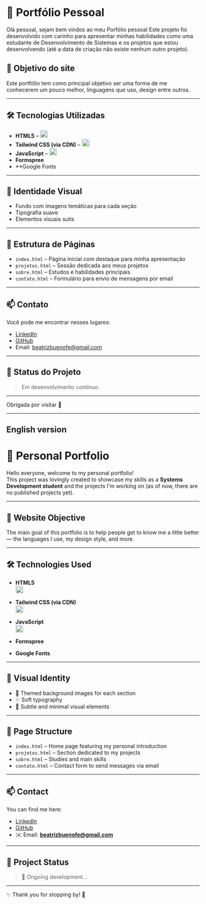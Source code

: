 # 🌸 Portfólio Pessoal 

Olá pessoal, sejam bem vindos ao meu Porfólio pessoal 
Este projeto foi desenvolvido com carinho para apresentar minhas habilidades como uma estudante de Desenvolvimento de Sistemas e os projetos que estou desenvolvendo (até a data de criação não existe nenhum outro projeto).

## 🎯 Objetivo do site

Este portfólio tem como principal objetivo ser uma forma de me conhecerem um pouco melhor, linguagens que uso, design entre outros.

---

## 🛠️ Tecnologias Utilizadas

- **HTML5** – <img src="https://cdn.jsdelivr.net/gh/devicons/devicon/icons/html5/html5-original.svg" width="20" />
- **Tailwind CSS (via CDN)** –  <img src="https://cdn.jsdelivr.net/gh/devicons/devicon/icons/tailwindcss/tailwindcss-original.svg" width="20" />
- **JavaScript** –  <img src="https://cdn.jsdelivr.net/gh/devicons/devicon/icons/javascript/javascript-original.svg" width="20" />
- **Formspree** 
- **Google Fonts 

---

## 🎨 Identidade Visual

- Fundo com imagens temáticas para cada seção  
- Tipografia suave 
- Elementos visuais sutis

---

## 🧱 Estrutura de Páginas

- `index.html` – Página inicial com destaque para minha apresentação 
- `projetos.html` – Sessão dedicada aos meus projetos
- `sobre.html` – Estudos e habilidades principais  
- `contato.html` – Formulário para envio de mensagens por email

---

## 📫 Contato

Você pode me encontrar nesses lugares:

- [LinkedIn](https://www.linkedin.com/in/beatriz-bueno-8bb6a335b/)
- [GitHub](https://github.com/beatrizbuenoalt)
- Email: beatrizbuenofe@gmail.com

---

## 📌 Status do Projeto

> Em desenvolvimento contínuo.  


---

Obrigada por visitar 💖

---
## English version
# 🌸 Personal Portfolio

Hello everyone, welcome to my personal portfolio!  
This project was lovingly created to showcase my skills as a **Systems Development student** and the projects I'm working on (as of now, there are no published projects yet).

---

## 🎯 Website Objective

The main goal of this portfolio is to help people get to know me a little better — the languages I use, my design style, and more.

---

## 🛠️ Technologies Used

- **HTML5**  
  <img src="https://cdn.jsdelivr.net/gh/devicons/devicon/icons/html5/html5-original.svg" width="20" />

- **Tailwind CSS (via CDN)**  
  <img src="https://cdn.jsdelivr.net/gh/devicons/devicon/icons/tailwindcss/tailwindcss-original.svg" width="20" />

- **JavaScript**  
  <img src="https://cdn.jsdelivr.net/gh/devicons/devicon/icons/javascript/javascript-original.svg" width="20" />

- **Formspree**

- **Google Fonts**

---

## 🎨 Visual Identity

- 🎀 Themed background images for each section  
- ✨ Soft typography  
- 💫 Subtle and minimal visual elements

---

## 🧱 Page Structure

- `index.html` – Home page featuring my personal introduction  
- `projetos.html` – Section dedicated to my projects  
- `sobre.html` – Studies and main skills  
- `contato.html` – Contact form to send messages via email

---

## 📫 Contact

You can find me here:

- [LinkedIn](https://www.linkedin.com/in/beatriz-bueno-8bb6a335b/)  
- [GitHub](https://github.com/beatrizbuenoalt)  
- ✉️ Email: **beatrizbuenofe@gmail.com**

---

## 📌 Project Status

> 🚧 Ongoing development...

---

✨ Thank you for stopping by! 💖

